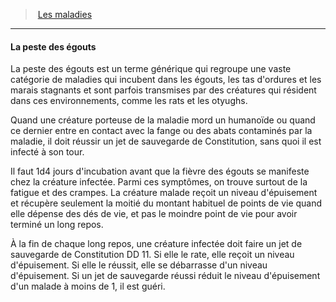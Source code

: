 ﻿---
!GenericItem
Id: diseases_hd.md#la-peste-des-égouts
ParentLink: diseases_hd.md#les-maladies
Name: La peste des égouts
ParentName: Les maladies
NameLevel: 4
Attributes: {}
---
> [Les maladies](hd_diseases.md)

---

#### La peste des égouts

La peste des égouts est un terme générique qui regroupe une vaste catégorie de maladies qui incubent dans les égouts, les tas d'ordures et les marais stagnants et sont parfois transmises par des créatures qui résident dans ces environnements, comme les rats et les otyughs.

Quand une créature porteuse de la maladie mord un humanoïde ou quand ce dernier entre en contact avec la fange ou des abats contaminés par la maladie, il doit réussir un jet de sauvegarde de Constitution, sans quoi il est infecté à son tour.

Il faut 1d4 jours d'incubation avant que la fièvre des égouts se manifeste chez la créature infectée. Parmi ces symptômes, on trouve surtout de la fatigue et des crampes. La créature malade reçoit un niveau d'épuisement et récupère seulement la moitié du montant habituel de points de vie quand elle dépense des dés de vie, et pas le moindre point de vie pour avoir terminé un long repos.

À la fin de chaque long repos, une créature infectée doit faire un jet de sauvegarde de Constitution DD 11. Si elle le rate, elle reçoit un niveau d'épuisement. Si elle le réussit, elle se débarrasse d'un niveau d'épuisement. Si un jet de sauvegarde réussi réduit le niveau d'épuisement d'un malade à moins de 1, il est guéri.

